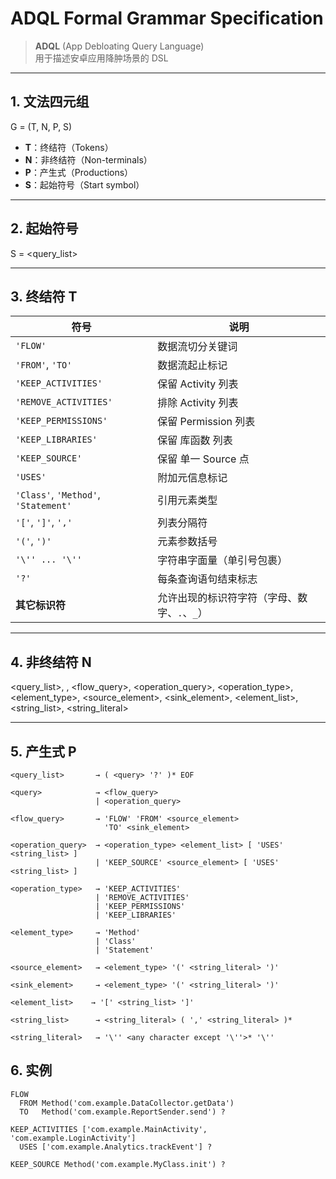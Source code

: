 # ADQL Formal Grammar Specification

> **ADQL** (App Debloating Query Language)  
> 用于描述安卓应用降肿场景的 DSL

---

## 1. 文法四元组

G = (T, N, P, S)

- **T**：终结符（Tokens）  
- **N**：非终结符（Non-terminals）  
- **P**：产生式（Productions）  
- **S**：起始符号（Start symbol）

---

## 2. 起始符号

S = <query_list>

---

## 3. 终结符 T

| 符号                | 说明                                    |
|---------------------|-----------------------------------------|
| `'FLOW'`            | 数据流切分关键词                        |
| `'FROM'`, `'TO'`    | 数据流起止标记                          |
| `'KEEP_ACTIVITIES'` | 保留 Activity 列表                      |
| `'REMOVE_ACTIVITIES'`| 排除 Activity 列表                     |
| `'KEEP_PERMISSIONS'`| 保留 Permission 列表                    |
| `'KEEP_LIBRARIES'`  | 保留 库函数 列表                        |
| `'KEEP_SOURCE'`     | 保留 单一 Source 点                     |
| `'USES'`            | 附加元信息标记                          |
| `'Class'`, `'Method'`, `'Statement'` | 引用元素类型                |
| `'['`, `']'`, `','`  | 列表分隔符                              |
| `'('`, `')'`        | 元素参数括号                            |
| `'\'' ... '\''`     | 字符串字面量（单引号包裹）              |
| `'?'`               | 每条查询语句结束标志                    |
| **其它标识符**      | 允许出现的标识符字符（字母、数字、`.`、`_`） |

---

## 4. 非终结符 N

<query_list>, <query>, <flow_query>, <operation_query>, <operation_type>, <element_type>, <source_element>, <sink_element>, <element_list>, <string_list>, <string_literal>


---

## 5. 产生式 P

```bnf
<query_list>       → ( <query> '?' )* EOF

<query>            → <flow_query> 
                   | <operation_query>

<flow_query>       → 'FLOW' 'FROM' <source_element>  
                     'TO' <sink_element>

<operation_query>  → <operation_type> <element_list> [ 'USES' <string_list> ]
                   | 'KEEP_SOURCE' <source_element> [ 'USES' <string_list> ]

<operation_type>   → 'KEEP_ACTIVITIES'
                   | 'REMOVE_ACTIVITIES'
                   | 'KEEP_PERMISSIONS'
                   | 'KEEP_LIBRARIES'

<element_type>     → 'Method'
                   | 'Class'
                   | 'Statement'

<source_element>   → <element_type> '(' <string_literal> ')'

<sink_element>     → <element_type> '(' <string_literal> ')'

<element_list>    → '[' <string_list> ']'

<string_list>      → <string_literal> ( ',' <string_literal> )*

<string_literal>   → '\'' <any character except '\''>* '\''
```

## 6. 实例

```adql
FLOW
  FROM Method('com.example.DataCollector.getData')
  TO   Method('com.example.ReportSender.send') ?

KEEP_ACTIVITIES ['com.example.MainActivity', 'com.example.LoginActivity'] 
  USES ['com.example.Analytics.trackEvent'] ?

KEEP_SOURCE Method('com.example.MyClass.init') ?
```






